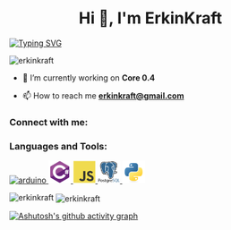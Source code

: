 <h1 align="center">Hi 👋, I'm ErkinKraft</h1>
<a href="https://git.io/typing-svg"><img src="https://readme-typing-svg.demolab.com?font=Fira+Code&pause=1000&color=009CF7&random=false&width=435&lines=Create+new+SoftWare+for+you" alt="Typing SVG" /></a>

<p align="left"> <img src="https://komarev.com/ghpvc/?username=erkinkraft&label=Profile%20views&color=0e75b6&style=flat" alt="erkinkraft" /> </p>

- 🔭 I’m currently working on **Core 0.4**

- 📫 How to reach me **erkinkraft@gmail.com**

<h3 align="left">Connect with me:</h3>
<p align="left">
</p>

<h3 align="left">Languages and Tools:</h3>
<p align="left"> <a href="https://www.arduino.cc/" target="_blank" rel="noreferrer"> <img src="https://cdn.worldvectorlogo.com/logos/arduino-1.svg" alt="arduino" width="40" height="40"/> </a> <a href="https://www.w3schools.com/cs/" target="_blank" rel="noreferrer"> <img src="https://raw.githubusercontent.com/devicons/devicon/master/icons/csharp/csharp-original.svg" alt="csharp" width="40" height="40"/> </a> <a href="https://developer.mozilla.org/en-US/docs/Web/JavaScript" target="_blank" rel="noreferrer"> <img src="https://raw.githubusercontent.com/devicons/devicon/master/icons/javascript/javascript-original.svg" alt="javascript" width="40" height="40"/> </a> <a href="https://www.postgresql.org" target="_blank" rel="noreferrer"> <img src="https://raw.githubusercontent.com/devicons/devicon/master/icons/postgresql/postgresql-original-wordmark.svg" alt="postgresql" width="40" height="40"/> </a> <a href="https://www.python.org" target="_blank" rel="noreferrer"> <img src="https://raw.githubusercontent.com/devicons/devicon/master/icons/python/python-original.svg" alt="python" width="40" height="40"/> </a> </p>

<p><img align="left" src="https://github-readme-stats.vercel.app/api/top-langs?username=erkinkraft&show_icons=true&theme=dark&title_color=ffffff&text_color=ffffff&bg_color=000000&locale=en&layout=compact" alt="erkinkraft" /></p>

<p>&nbsp;<img align="center" src="https://github-readme-stats.vercel.app/api?username=erkinkraft&show_icons=true&theme=dark&title_color=ffffff&text_color=ffffff&locale=en" alt="erkinkraft" /></p>


[![Ashutosh's github activity graph](https://github-readme-activity-graph.vercel.app/graph?username=ErkinKraft&theme=github-compact)](https://github.com/ashutosh00710/github-readme-activity-graph)
